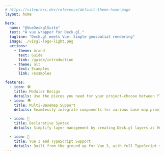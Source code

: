 ```yaml
---
# https://vitepress.dev/reference/default-theme-home-page
layout: home

hero:
  name: "@VueDeckglSuite"
  text: "A vue wrapper for Deck.gl."
  tagline: "Deck.gl meets Vue: Simple geospatial rendering"
  image: ./visgl-logo-light.png
  actions:
    - theme: brand
      text: Guide
      link: /guide/introduction
    - theme: alt
      text: Examples
      link: /examples

features:
  - icon: 🛠️
    title: Modular Design
    details: Use the pieces you need for your project—choose between flexible ES6 instance-based configurations or Vue's declarative syntax.
  - icon: 🌍
    title: Multi-Basemap Support
    details: Seamlessly integrate components for various base map providers like MapLibre and planned compatibility for Google Maps, Mapbox, and beyond..

  - icon: 🧩
    title: Declarative Syntax
    details: Simplify layer management by creating Deck.gl layers as Vue child components, aligning with Vue's component-based architecture.

  - icon: 🦾
    title: Vue 3 and TypeScript Support
    details: Built from the ground up for Vue 3, with full TypeScript support to enhance developer productivity and maintainability.
---
```



